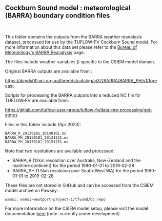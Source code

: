 ## Cockburn Sound model : meteorological (BARRA) boundary condition files 

<br>

This folder contains the outputs from the BARRA weather reanalysis dataset, processed for use by the TUFLOW-FV Cockburn Sound model. For more information about this data set please refer to the [Bureau of Meteorology's BARRA Reanalysis](https://aquaticecodynamics.github.io/csiem-science/) page.

The files include weather variables () specific to the CSIEM model domain.

Original BARRA outputs are available from :

https://dapds00.nci.org.au/thredds/catalog/cj37/BARRA/BARRA_PH/v1/forecast

Scripts for processing the BARRA outputs into a reduced NC file for TUFLOW-FV are available from:

https://gitlab.com/tuflow-user-group/tuflow-fv/data-pre-processing/get-atmos

Files in this folder include (Apr 2023):

```
BARRA_R_20130101_20140101.nc
BARRA_PH_20130101_20131231.nc
BARRA_PH_20150101_20151231.nc
```

Note that two resolutions are available and processed:

 - BARRA_R (12km resolution over Australia, New-Zealand and the maritime continent) for the period 1990-01-01 to 2019-02-28
 - BARRA_PH (1.5km resolution over South-West WA) for the period 1990-01-01 to 2019-02-28

These files are not stored in GitHub and can be accessed from the CSIEM model archive on Pawsey:

```
wamsi: wamsi-westport-project-1/tfvaed/bc_repo
```

For more information on the CSIEM model setup, please visit the model documentation [here](https://aquaticecodynamics.github.io/csiem-science/) (note: currently under development).